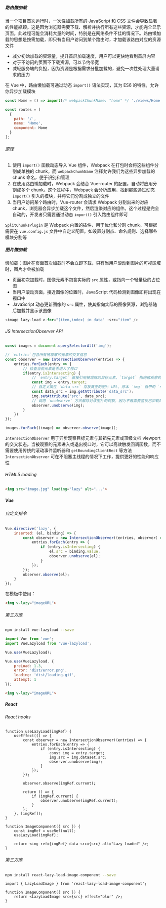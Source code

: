 ##### 路由懒加载

当一个项目首次运行时，一次性加载所有的 JavaScript 和 CSS 文件会导致显著的性能瓶颈。这是因为浏览器需要下载、解析并执行所有这些资源，才能完全显示页面，此过程可能会消耗大量的时间，特别是在网络条件不佳的情况下。路由懒加载的思想是按需加载，即只有当用户访问到某个路由时，才加载该路由对应的资源文件

- 减少初始加载的资源量，提升首屏加载速度，用户可以更快地看到首屏内容
- 对于不访问的页面不下载资源，可以节约带宽
- 减轻服务端的负担，因为资源是根据需求分批加载的，避免一次性处理大量请求的压力

在 Vue 中，路由懒加载可通过动态 `import()` 语法实现，其为 ES6 的特性，允许你异步加载模块

```JavaScript
const Home = () => import(/* webpackChunkName: "home" */ './views/Home.vue');

const routes = [
  {
    path: '/',
    name: 'Home',
    component: Home
  }
];
```

###### 原理

1. 使用 `import()` 函数动态导入 Vue 组件，Webpack 在打包时会将这些组件分割成单独的 chunk，而 `webpackChunkName` 注释允许我们为这些异步加载的 chunk 命名，便于识别和管理
2. 在使用路由懒加载时，Webpack 会结合 Vue-router 的配置，自动将应用分割成多个 chunk。这个过程中，Webpack 会分析应用，找到那些通过动态 `import()` 引入的模块，并将它们分割成独立的文件
3. 当用户访问某个路由时，Vue-router 会请求 Webpack 分割出来的对应 chunk，浏览器会异步加载这个文件，然后渲染对应的组件。这个过程是完全自动的，开发者只需要通过动态 `import()` 引入路由组件即可


`SplitChunksPlugin` 是 Webpack 内置的插件，用于优化和分割 chunk。可根据需要在 `vue.config.js` 文件中自定义配置。如设置分割点、命名规则、选择哪些模块分割等

##### 图片懒加载

懒加载：图片在页面首次加载时不会立即下载，只有当用户滚动到图片的可视区域时，图片才会被加载

- 页面初次加载时，图像元素不包含实际的 `src` 属性，或指向一个轻量级的占位图
- 当用户滚动页面，接近图像的位置时，JavaScript 代码检测到图像即将出现在视口中
- JavaScript 动态更新图像的 `src` 属性，使其指向实际的图像资源，浏览器随后加载并显示该图像

```JavaScript
<image lazy-load v-for="(item,index) in data" :src="item" />
```

###### JS IntersectionObserver API

```JavaScript
const images = document.querySelectorAll('img');

// `entries`包含所有被观察的元素的交叉信息
const observer = new IntersectionObserver(entries => {
    entries.forEach(entry => {
	    // 检查当前元素是否进入了视口
        if(entry.isIntersecting) {
	        // `entry.target` 直接引用被观察的目标元素，`target` 指向被观察的 DOM 元素
            const img = entry.target;
            // 自定义属性 `data-src` 存放真正的图片 URL，原本 `img` 自带的 `src` 存放默认图片 URL
            const data_src = img.getAttribute('data_src');
            img.setAttribute('src', data_src);
            // 调用 `unobserve` 方法解除对该图片的观察，因为不再需要监视已加载的图片
            observer.unobserve(img);
        }
    })
});

images.forEach((image) => observer.observe(image));
```

`IntersectionObserver` 用于异步观察目标元素与其祖先元素或顶级文档 viewport 的交叉状态。当被观察的元素进入或退出视口时，它可以高效触发回调函数，而不需要使用传统的滚动事件监听器和 `getBoundingClientRect` 等方法 `IntersectionObserver` 可在不阻塞主线程的情况下工作，提供更好的性能和响应性

###### HTML5 loading

```HTML
<img src="image.jpg" loading="lazy" alt="...">
```

##### Vue

###### 自定义指令

```JavaScript
Vue.directive('lazy', {
    inserted: (el, binding) => {
        const observer = new IntersectionObserver((entries, observer) => {
            entries.forEach(entry => {
                if (entry.isIntersecting) {
                    el.src = binding.value;
                    observer.unobserve(el);
                }
            });
        });
        observer.observe(el);
    }
});
```

在模板中使用：

```HTML
<img v-lazy="imageURL">
```

###### 第三方库

```bash
npm install vue-lazyload --save
```

```JavaScript
import Vue from 'vue';
import VueLazyload from 'vue-lazyload';

Vue.use(VueLazyload);

Vue.use(VueLazyload, {
    preLoad: 1.3,
    error: 'dist/error.png',
    loading: 'dist/loading.gif',
    attempt: 1
});
```

```HTML
<img v-lazy="imageURL">
```

##### React

###### React hooks

```JSX
function useLazyLoad(imgRef) {
    useEffect(() => {
        const observer = new IntersectionObserver((entries) => {
            entries.forEach(entry => {
                if (entry.isIntersecting) {
                    const img = entry.target;
                    img.src = img.dataset.src;
                    observer.unobserve(img);
                }
            });
        });

        observer.observe(imgRef.current);

        return () => {
            if (imgRef.current) {
                observer.unobserve(imgRef.current);
            }
        };
    }, [imgRef]);
}

function ImageComponent({ src }) {
    const imgRef = useRef(null);
    useLazyLoad(imgRef);

    return <img ref={imgRef} data-src={src} alt="Lazy loaded" />;
}
```

###### 第三方库

```bash
npm install react-lazy-load-image-component --save
```

```JSX
import { LazyLoadImage } from 'react-lazy-load-image-component';

function ImageComponent({ src }) {
    return <LazyLoadImage src={src} effect="blur" />;
}
```
